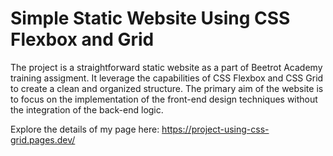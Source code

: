 # Simple Static Website Using CSS Flexbox and Grid

The project is a straightforward static website as a part of Beetrot Academy training assigment.
It leverage the capabilities of CSS Flexbox and CSS  Grid to create a clean and organized structure.
The primary aim of the website is to focus on the implementation of the front-end design techniques without
the integration of the back-end logic.

Explore the details of my page here: https://project-using-css-grid.pages.dev/
